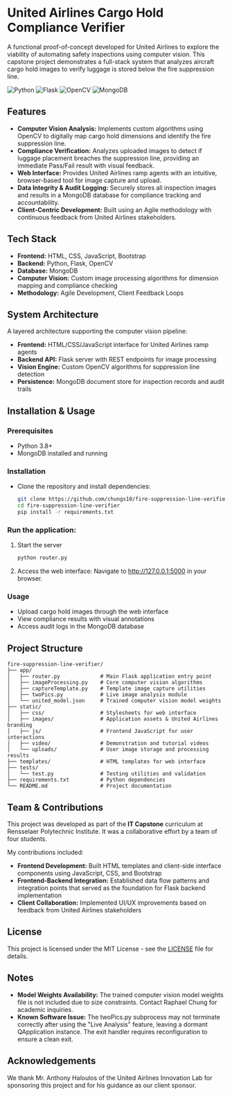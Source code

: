 # United Airlines Cargo Hold Compliance Verifier


A functional proof-of-concept developed for United Airlines to explore the viability of automating safety inspections using computer vision. This capstone project demonstrates a full-stack system that analyzes aircraft cargo hold images to verify luggage is stored below the fire suppression line.

![Python](https://img.shields.io/badge/Python-3776AB?style=for-the-badge&logo=python&logoColor=white)
![Flask](https://img.shields.io/badge/Flask-000000?style=for-the-badge&logo=flask&logoColor=white)
![OpenCV](https://img.shields.io/badge/OpenCV-5C3EE8?style=for-the-badge&logo=OpenCV&logoColor=white)
![MongoDB](https://img.shields.io/badge/MongoDB-47A248?style=for-the-badge&logo=mongodb&logoColor=white)

## Features

* **Computer Vision Analysis:** Implements custom algorithms using OpenCV to digitally map cargo hold dimensions and identify the fire suppression line.
* **Compliance Verification:** Analyzes uploaded images to detect if luggage placement breaches the suppression line, providing an immediate Pass/Fail result with visual feedback.
* **Web Interface:** Provides United Airlines ramp agents with an intuitive, browser-based tool for image capture and upload.
* **Data Integrity & Audit Logging:** Securely stores all inspection images and results in a MongoDB database for compliance tracking and accountability.
* **Client-Centric Development:** Built using an Agile methodology with continuous feedback from United Airlines stakeholders.


## Tech Stack

* **Frontend:** HTML, CSS, JavaScript, Bootstrap
* **Backend:** Python, Flask, OpenCV
* **Database:** MongoDB
* **Computer Vision:** Custom image processing algorithms for dimension mapping and compliance checking
* **Methodology:** Agile Development, Client Feedback Loops


## System Architecture


A layered architecture supporting the computer vision pipeline:
- **Frontend:** HTML/CSS/JavaScript interface for United Airlines ramp agents
- **Backend API:** Flask server with REST endpoints for image processing
- **Vision Engine:** Custom OpenCV algorithms for suppression line detection
- **Persistence:** MongoDB document store for inspection records and audit trails


## Installation & Usage

### Prerequisites
* Python 3.8+
* MongoDB installed and running
   
### Installation
* Clone the repository and install dependencies:
    ```bash
    git clone https://github.com/chungs10/fire-suppression-line-verifier.git
   cd fire-suppression-line-verifier
   pip install -r requirements.txt
   ```

### Run the application:
1. Start the server
    ```bash
    python router.py
    ```
2. Access the web interface:
    Navigate to http://127.0.0.1:5000 in your browser.

### Usage
-  Upload cargo hold images through the web interface
-  View compliance results with visual annotations
-  Access audit logs in the MongoDB database


## Project Structure
```plaintext
fire-suppression-line-verifier/
├── app/
│   ├── router.py             # Main Flask application entry point
│   ├── imageProcessing.py    # Core computer vision algorithms
│   ├── captureTemplate.py    # Template image capture utilities
│   ├── twoPics.py            # Live image analysis module
│   └── united_model.json     # Trained computer vision model weights
├── static/
│   ├── css/                  # Stylesheets for web interface
│   ├── images/               # Application assets & United Airlines branding
│   ├── js/                   # Frontend JavaScript for user interactions
│   ├── video/                # Demonstration and tutorial videos
│   └── uploads/              # User image storage and processing results
├── templates/                # HTML templates for web interface
├── tests/
│   └── test.py               # Testing utilities and validation
├── requirements.txt          # Python dependencies
└── README.md                 # Project documentation
```


## Team & Contributions

This project was developed as part of the **IT Capstone** curriculum at Rensselaer Polytechnic Institute. It was a collaborative effort by a team of four students.

My contributions included:
* **Frontend Development:** Built HTML templates and client-side interface components using JavaScript, CSS, and Bootstrap
* **Frontend-Backend Integration:** Established data flow patterns and integration points that served as the foundation for Flask backend implementation  
* **Client Collaboration:** Implemented UI/UX improvements based on feedback from United Airlines stakeholders

## License

This project is licensed under the MIT License - see the [LICENSE](LICENSE) file for details.


## Notes
* **Model Weights Availability:** The trained computer vision model weights file is not included due to size constraints. Contact Raphael Chung for academic inquiries.
* **Known Software Issue:** The twoPics.py subprocess may not terminate correctly after using the "Live Analysis" feature, leaving a dormant QApplication instance. The exit handler requires reconfiguration to ensure a clean exit.


## Acknowledgements

We thank Mr. Anthony Haloulos of the United Airlines Innovation Lab for sponsoring this project and for his guidance as our client sponsor. 

